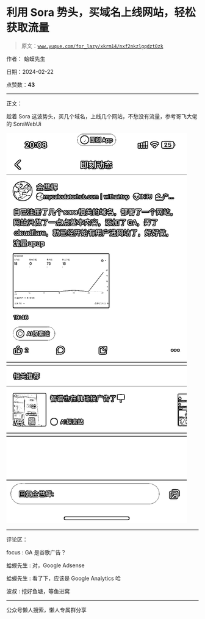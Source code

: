 # 利用 Sora 势头，买域名上线网站，轻松获取流量

> 原文：[`www.yuque.com/for_lazy/xkrm14/nxf2nkzlgqdzt0zk`](https://www.yuque.com/for_lazy/xkrm14/nxf2nkzlgqdzt0zk)

作者： 蛤蟆先生

日期：2024-02-22

点赞数：**43**

* * *

正文：

趁着 Sora 这波势头，买几个域名，上线几个网站，不愁没有流量，参考哥飞大佬的 SoraWebUi

![](img/0d6616b274d23eaef33c6428b0013849.png)

* * *

评论区：

focus : GA 是谷歌广告？

蛤蟆先生 : 对，Google Adsense

蛤蟆先生 : 看了下，应该是 Google Analytics 哈

波叔 : 挖好鱼塘，等鱼进窝

* * *

公众号懒人搜索，懒人专属群分享